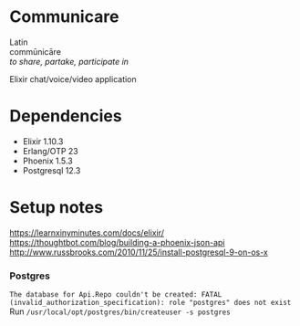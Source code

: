 # Communicare

Latin  
commūnicāre  
*to share, partake, participate in*

Elixir chat/voice/video application

# Dependencies
- Elixir 1.10.3
- Erlang/OTP 23
- Phoenix 1.5.3
- Postgresql 12.3

# Setup notes

https://learnxinyminutes.com/docs/elixir/
https://thoughtbot.com/blog/building-a-phoenix-json-api
http://www.russbrooks.com/2010/11/25/install-postgresql-9-on-os-x


### Postgres

`The database for Api.Repo couldn't be created: FATAL (invalid_authorization_specification): role "postgres" does not exist`
Run `/usr/local/opt/postgres/bin/createuser -s postgres`